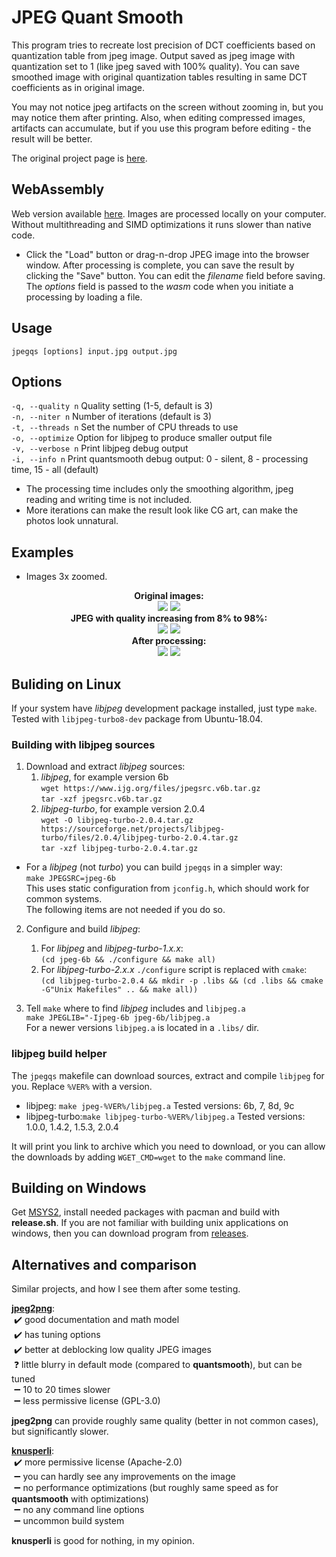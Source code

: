 # JPEG Quant Smooth

This program tries to recreate lost precision of DCT coefficients based on quantization table from jpeg image.
Output saved as jpeg image with quantization set to 1 (like jpeg saved with 100% quality). You can save smoothed image with original quantization tables resulting in same DCT coefficients as in original image.

You may not notice jpeg artifacts on the screen without zooming in, but you may notice them after printing. Also, when editing compressed images, artifacts can accumulate, but if you use this program before editing - the result will be better.

The original project page is [here](https://github.com/ilyakurdyukov/jpeg-quantsmooth).

## WebAssembly

Web version available [here](https://ilyakurdyukov.github.io/jpeg-quantsmooth/).
Images are processed locally on your computer.
Without multithreading and SIMD optimizations it runs slower than native code.

- Click the "Load" button or drag-n-drop JPEG image into the browser window. After processing is complete, you can save the result by clicking the "Save" button. You can edit the *filename* field before saving. The *options* field is passed to the *wasm* code when you initiate a processing by loading a file.

## Usage

`jpegqs [options] input.jpg output.jpg`

## Options

`-q, --quality n` Quality setting (1-5, default is 3)  
`-n, --niter n` Number of iterations (default is 3)  
`-t, --threads n` Set the number of CPU threads to use  
`-o, --optimize` Option for libjpeg to produce smaller output file  
`-v, --verbose n` Print libjpeg debug output  
`-i, --info n` Print quantsmooth debug output: 0 - silent, 8 - processing time, 15 - all (default)  

- The processing time includes only the smoothing algorithm, jpeg reading and writing time is not included.
- More iterations can make the result look like CG art, can make the photos look unnatural.

## Examples

- Images 3x zoomed.

<p align="center"><b>
Original images:<br>
<img src="https://ilyakurdyukov.github.io/jpeg-quantsmooth/images/text_orig.png"> <img src="https://ilyakurdyukov.github.io/jpeg-quantsmooth/images/lena_orig.png"><br>
JPEG with quality increasing from 8% to 98%:<br>
<img src="https://ilyakurdyukov.github.io/jpeg-quantsmooth/images/text_jpg.png"> <img src="https://ilyakurdyukov.github.io/jpeg-quantsmooth/images/lena_jpg.png"><br>
After processing:<br>
<img src="https://ilyakurdyukov.github.io/jpeg-quantsmooth/images/text_new.png"> <img src="https://ilyakurdyukov.github.io/jpeg-quantsmooth/images/lena_new.png"><br>
</b></p>

## Buliding on Linux

If your system have *libjpeg* development package installed, just type `make`.
Tested with `libjpeg-turbo8-dev` package from Ubuntu-18.04.

### Building with libjpeg sources

1. Download and extract *libjpeg* sources:
    1. *libjpeg*, for example version 6b  
    `wget https://www.ijg.org/files/jpegsrc.v6b.tar.gz`  
    `tar -xzf jpegsrc.v6b.tar.gz`
    2. *libjpeg-turbo*, for example version 2.0.4  
    `wget -O libjpeg-turbo-2.0.4.tar.gz https://sourceforge.net/projects/libjpeg-turbo/files/2.0.4/libjpeg-turbo-2.0.4.tar.gz`  
    `tar -xzf libjpeg-turbo-2.0.4.tar.gz`

- For a *libjpeg* (not *turbo*) you can build `jpegqs` in a simpler way:  
`make JPEGSRC=jpeg-6b`  
This uses static configuration from `jconfig.h`, which should work for common systems.  
The following items are not needed if you do so.  

2. Configure and build *libjpeg*:
    1. For *libjpeg* and *libjpeg-turbo-1.x.x*:  
    `(cd jpeg-6b && ./configure && make all)`
    2. For *libjpeg-turbo-2.x.x* `./configure` script is replaced with `cmake`:  
    `(cd libjpeg-turbo-2.0.4 && mkdir -p .libs && (cd .libs && cmake -G"Unix Makefiles" .. && make all))`

3. Tell `make` where to find *libjpeg* includes and `libjpeg.a`  
`make JPEGLIB="-Ijpeg-6b jpeg-6b/libjpeg.a`  
For a newer versions `libjpeg.a` is located in a `.libs/` dir.

### libjpeg build helper

The `jpegqs` makefile can download sources, extract and compile `libjpeg` for you. Replace `%VER%` with a version.

- libjpeg: `make jpeg-%VER%/libjpeg.a`
Tested versions: 6b, 7, 8d, 9c
- libjpeg-turbo:`make libjpeg-turbo-%VER%/libjpeg.a`
Tested versions: 1.0.0, 1.4.2, 1.5.3, 2.0.4

It will print you link to archive which you need to download, or you can allow the downloads by adding `WGET_CMD=wget` to the `make` command line.

## Building on Windows

Get [MSYS2](https://www.msys2.org/), install needed packages with pacman and build with __release.sh__.
If you are not familiar with building unix applications on windows, then you can download program from [releases](https://github.com/ilyakurdyukov/jpeg-quantsmooth/releases).

## Alternatives and comparison

Similar projects, and how I see them after some testing.

[**jpeg2png**](https://github.com/victorvde/jpeg2png):  
&nbsp;✔️ good documentation and math model  
&nbsp;✔️ has tuning options  
&nbsp;✔️ better at deblocking low quality JPEG images  
&nbsp;❓ little blurry in default mode (compared to <b>quantsmooth</b>), but can be tuned  
&nbsp;➖ 10 to 20 times slower  
&nbsp;➖ less permissive license (GPL-3.0)  

**jpeg2png** can provide roughly same quality (better in not common cases), but significantly slower.

[**knusperli**](https://github.com/google/knusperli):  
&nbsp;✔️ more permissive license (Apache-2.0)  
&nbsp;➖ you can hardly see any improvements on the image  
&nbsp;➖ no performance optimizations (but roughly same speed as for <b>quantsmooth</b> with optimizations)  
&nbsp;➖ no any command line options  
&nbsp;➖ uncommon build system  

**knusperli** is good for nothing, in my opinion.
